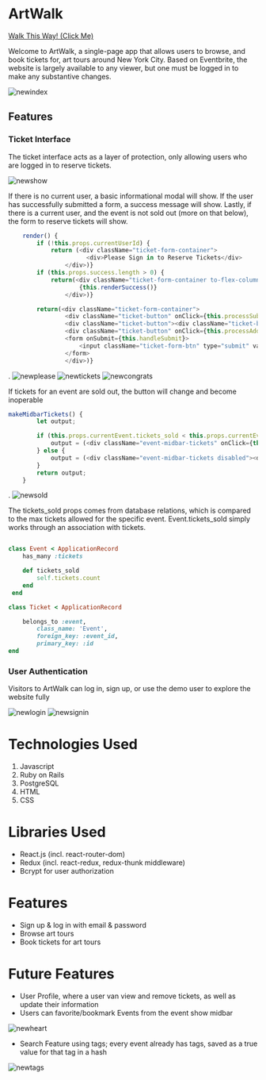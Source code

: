 # ArtWalk

[Walk This Way! (Click Me)](https://art-walk.herokuapp.com/#/)

Welcome to ArtWalk, a single-page app that allows users to browse, and book tickets for, art tours around New York City. Based on Eventbrite, the website is largely available to any viewer, but one must be logged in to make any substantive changes.

<img src="https://i.ibb.co/kM9Tp9B/newindex.png" alt="newindex" border="0">

## Features

### Ticket Interface


The ticket interface acts as a layer of protection, only allowing users who are logged in to reserve tickets.


<img src="https://i.ibb.co/1rcqnvV/newshow.png" alt="newshow" border="0">

If there is no current user, a basic informational modal will show. If the user has successfully submitted a form, a success message will show. Lastly, if there is a current user, and the event is not sold out (more on that below), the form to reserve tickets will show.

```javascript
    render() {
        if (!this.props.currentUserId) {
            return (<div className="ticket-form-container">
                      <div>Please Sign in to Reserve Tickets</div>
                </div>)}
        if (this.props.success.length > 0) {
            return(<div className="ticket-form-container to-flex-column">
                    {this.renderSuccess()}
                </div>)}

        return(<div className="ticket-form-container">
                <div className="ticket-button" onClick={this.processSubtractTicket}><div className="ticket-button-text">-</div></div>
                <div className="ticket-button"><div className="ticket-button-text">{this.processTicketNumber()}</div></div>
                <div className="ticket-button" onClick={this.processAddTicket}><div className="ticket-button-text">+</div></div>
                <form onSubmit={this.handleSubmit}>
                    <input className="ticket-form-btn" type="submit" value="Submit" />
                </form>
                </div>)}
  ```



.
<img src="https://i.ibb.co/j55pgkW/newplease.png" alt="newplease" border="0">
<img src="https://i.ibb.co/304510t/newtickets.png" alt="newtickets" border="0">
<img src="https://i.ibb.co/gZXFQqb/newcongrats.png" alt="newcongrats" border="0">

If tickets for an event are sold out, the button will change and become inoperable

```javascript
makeMidbarTickets() {
        let output;

        if (this.props.currentEvent.tickets_sold < this.props.currentEvent.ticket_num) {
            output = (<div className="event-midbar-tickets" onClick={this.openModal}><div>Tickets</div></div>)
        } else {
            output = (<div className="event-midbar-tickets disabled"><div>Sold Out</div></div>)
        }
        return output;
    }
   ```

 .
<img src="https://i.ibb.co/VM7jt3p/newsold.png" alt="newsold" border="0">

The tickets_sold props comes from database relations, which is compared to the max tickets allowed for the specific event. Event.tickets_sold simply works through an association with tickets.

```ruby

class Event < ApplicationRecord
    has_many :tickets

    def tickets_sold
        self.tickets.count
    end
 end

class Ticket < ApplicationRecord

    belongs_to :event,
        class_name: 'Event',
        foreign_key: :event_id,
        primary_key: :id
end
```

### User Authentication

Visitors to ArtWalk can log in, sign up, or use the demo user to explore the website fully

<img src="https://i.ibb.co/1dfVWGx/newlogin.png" alt="newlogin" border="0">
<img src="https://i.ibb.co/W3y06hb/newsignin.png" alt="newsignin" border="0">


# Technologies Used
1. Javascript
2. Ruby on Rails
3. PostgreSQL
4. HTML
5. CSS

# Libraries Used
* React.js (incl. react-router-dom)
* Redux (incl. react-redux, redux-thunk middleware)
* Bcrypt for user authorization

# Features
* Sign up & log in with email & password
* Browse art tours
* Book tickets for art tours


# Future Features
* User Profile, where a user van view and remove tickets, as well as update their information
* Users can favorite/bookmark Events from the event show midbar

<img src="https://i.ibb.co/xJ8xBcL/newheart.png" alt="newheart" border="0">

* Search Feature using tags; every event already has tags, saved as a true value for that tag in a hash

<img src="https://i.ibb.co/DkktBx2/newtags.png" alt="newtags" border="0">
